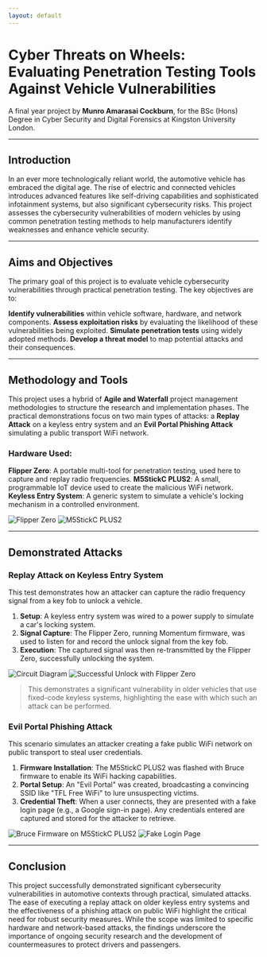 ```yaml
---
layout: default
---
```


# Cyber Threats on Wheels: Evaluating Penetration Testing Tools Against Vehicle Vulnerabilities

A final year project by **Munro Amarasai Cockburn**, for the BSc (Hons) Degree in Cyber Security and Digital Forensics at Kingston University London.

---

## Introduction

In an ever more technologically reliant world, the automotive vehicle has embraced the digital age. The rise of electric and connected vehicles introduces advanced features like self-driving capabilities and sophisticated infotainment systems, but also significant cybersecurity risks. This project assesses the cybersecurity vulnerabilities of modern vehicles by using common penetration testing methods to help manufacturers identify weaknesses and enhance vehicle security.

***

## Aims and Objectives

The primary goal of this project is to evaluate vehicle cybersecurity vulnerabilities through practical penetration testing. The key objectives are to:

**Identify vulnerabilities** within vehicle software, hardware, and network components.
**Assess exploitation risks** by evaluating the likelihood of these vulnerabilities being exploited.
**Simulate penetration tests** using widely adopted methods.
**Develop a threat model** to map potential attacks and their consequences.

***

## Methodology and Tools

This project uses a hybrid of **Agile and Waterfall** project management methodologies to structure the research and implementation phases. The practical demonstrations focus on two main types of attacks: a **Replay Attack** on a keyless entry system and an **Evil Portal Phishing Attack** simulating a public transport WiFi network.

### Hardware Used:

**Flipper Zero**: A portable multi-tool for penetration testing, used here to capture and replay radio frequencies.
**M5StickC PLUS2**: A small, programmable IoT device used to create the malicious WiFi network.
**Keyless Entry System**: A generic system to simulate a vehicle's locking mechanism in a controlled environment.

![Flipper Zero](assests/imgs/Flipper) ![M5StickC PLUS2](assests/imgs/M5stick)

---

## Demonstrated Attacks

### Replay Attack on Keyless Entry System

This test demonstrates how an attacker can capture the radio frequency signal from a key fob to unlock a vehicle.

1.  **Setup**: A keyless entry system was wired to a power supply to simulate a car's locking system.
2.  **Signal Capture**: The Flipper Zero, running Momentum firmware, was used to listen for and record the unlock signal from the key fob.
3.  **Execution**: The captured signal was then re-transmitted by the Flipper Zero, successfully unlocking the system.

![Circuit Diagram](assests/imgs/Diagram)
![Successful Unlock with Flipper Zero](assests/imgs/successful-unlock.png)

> This demonstrates a significant vulnerability in older vehicles that use fixed-code keyless systems, highlighting the ease with which such an attack can be performed.

### Evil Portal Phishing Attack

This scenario simulates an attacker creating a fake public WiFi network on public transport to steal user credentials.

1.  **Firmware Installation**: The M5StickC PLUS2 was flashed with Bruce firmware to enable its WiFi hacking capabilities.
2.  **Portal Setup**: An "Evil Portal" was created, broadcasting a convincing SSID like "TFL Free WiFi" to lure unsuspecting victims.
3.  **Credential Theft**: When a user connects, they are presented with a fake login page (e.g., a Google sign-in page). Any credentials entered are captured and stored for the attacker to retrieve.

![Bruce Firmware on M5StickC PLUS2](assests/imgs/Bruce-wifi)
![Fake Login Page](assests/imgs/fake-login.png)

---

## Conclusion

This project successfully demonstrated significant cybersecurity vulnerabilities in automotive contexts through practical, simulated attacks. The ease of executing a replay attack on older keyless entry systems and the effectiveness of a phishing attack on public WiFi highlight the critical need for robust security measures. While the scope was limited to specific hardware and network-based attacks, the findings underscore the importance of ongoing security research and the development of countermeasures to protect drivers and passengers.
